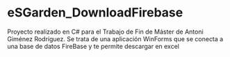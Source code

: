 # eSGarden_DownloadFirebase
Proyecto realizado en C# para el Trabajo de Fin de Máster de Antoni Giménez Rodríguez. Se trata de una aplicación WinForms que se conecta a una base de datos FireBase y te permite descargar en excel
